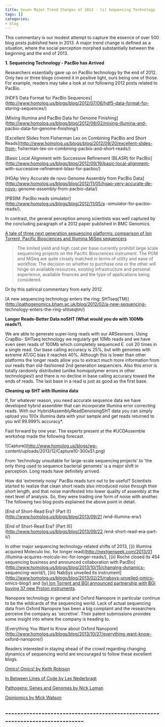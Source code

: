 ```yaml
---
title: Seven Major Trend Changes of 2013 - (i) Sequencing Technology
tags: []
categories:
- blog
---
```

This commentary is our modest attempt to capture the essence of over 500 blog
posts published here in 2013. A major trend change is defined as a situation,
where the social perception morphed substantially between the beginning and
the end of 2013.
<!--more-->

**1\. Sequencing Technology - PacBio has Arrived**

Researchers essentially gave up on PacBio technology by the end of 2012. Only
two or three blogs covered it in positive light, ours being one of those. For
example, readers may take a look at our following 2012 posts related to
PacBio.

[HDF5 Data Format for PacBio
Sequences](http://www.homolog.us/blogs/blog/2012/07/06/hdf5-data-format-for-
storing-sequences/)

[Mixing Illumina and PacBio Data for Genome
Finishing](http://www.homolog.us/blogs/blog/2012/08/02/mixing-illumina-and-
pacbio-data-for-genome-finishing/)

[Excellent Slides from Fisherman Lex on Combining PacBio and Short
Reads](http://www.homolog.us/blogs/blog/2012/09/20/excellent-slides-from-
fisherman-lex-on-combining-pacbio-and-short-reads/)

[Basic Local Alignment with Successive Refinement (BLASR) for
PacBio](http://www.homolog.us/blogs/blog/2012/09/19/basic-local-alignment-
with-successive-refinement-blasr-for-pacbio/)

[HGAp Very Accurate de novo Genome Assembly from PacBio
Data](http://www.homolog.us/blogs/blog/2012/11/05/hgap-very-accurate-de-novo-
genome-assembly-from-pacbio-data/)

[PBSIM: PacBio reads simulator](http://www.homolog.us/blogs/blog/2012/11/05/a
-simulator-for-pacbio-reads/).

In contrast, the general perception among scientists was well captured by the
concluding paragraph of a 2012 paper published in BMC Genomics.

[A tale of three next generation sequencing platforms: comparison of Ion
Torrent, Pacific Biosciences and Illumina MiSeq
sequencers](http://www.biomedcentral.com/1471-2164/13/341)

> The limited yield and high cost per base currently prohibit large scale
sequencing projects on the Pacific Biosciences instrument. The PGM and MiSeq
are quite closely matched in terms of utility and ease of workflow. The
decision on whether to purchase one or the other will hinge on available
resources, existing infrastructure and personal experience, available finances
and the type of applications being considered.

Or by this satirical commentary from early 2012.

[A new sequencing technology enters the ring:
SHTseq(TM)](http://pathogenomics.bham.ac.uk/blog/2012/02/a-new-sequencing-
technology-enters-the-ring-shtseqtm/)

>

**Longer Reads-Better Data noSHT (What would you do with 100Mb reads?).**

We are able to generate super-long reads with our ARSesnsors. Using CrapBio-
SHTseq technology we regularly get 10Mb reads and we have even seen reads of
100Mb which completely sequenced E. coli 20 times in a single read. Our base
calling accuracy is 25%, but with genomes with extreme AT/GC bias it reaches
40%. Although this is lower than other platforms the longer reads allow you to
extract much more information from our reads than old-fashioned 2nd generation
sequencers. Also this error is totally randomly distributed (unlike
homopolymer errors in other technologies!) and there is no decline in base
calling accuracy toward the ends of reads. The last base in a read is just as
good as the first base.

**Cleaning up SHT with Illumina data**

If, for whatever reason, you need accurate sequence data we have developed
hybrid assembler that can incorporate Illumina error correcting reads. With
our HybridAssemblyReadDenoisingSHT data you can simply upload you 100x
illumina data with your sample and get reads returned to you will 99.999%
accuracy*.

Fast forward by one year. The experts present at the #UCDAssemble workshop
made the following forecast.

![Capture](http://www.homolog.us/blogs/wp-
content/uploads/2013/12/Capture10-300x51.png)

From 'technology unsuitable for large-scale sequencing projects' to 'the only
thing used to sequence bacterial genomes' is a major shift in perception. Long
reads have definitely arrived.

How did 'extremely noisy' PacBio reads turn out to be useful? Scientists
started to realize that clean short reads also introduced noise through their
short length, and that noise manifested into lower quality of assembly at the
next level of analysis. So, they were trading one form of noise with another.
The following two blog posts explained the above point in detail.

[End of Short-Read Era? (Part I)](http://www.homolog.us/blogs/blog/2013/09/21
/end-illumina-era/)

[End of Short-Read Era? (Part II)](http://www.homolog.us/blogs/blog/2013/09/22
/end-short-read-era-part-ii/)

In other major sequencing technology-related shifts of 2013, [(i) Illumina
acquired Moleculo Inc. for longer read](http://nextgenseek.com/2013/01
/illumina-acquires-molculo-inc-for-longer-reads/), [(ii) Roche closed its 454
sequencing business and announced collaboration with
PacBio](http://www.homolog.us/blogs/blog/2013/10/15/changing-dynamics-
sequencing-world/), [(iii) NabSys unveiled its
instrument](http://www.homolog.us/blogs/blog/2013/02/25/nabsys-unveiled-omics-
omics-blog/) and [(iv) Ion Torrent and BGI announced partnership with BGI
buying 37 new Proton
instruments](http://www.homolog.us/blogs/blog/2013/10/23/proton/).

Nanopore technology in general and Oxford Nanopore in particular continue to
be the wildcards of the sequencing world. Lack of actual sequencing data from
Oxford Nanopore has been a big complaint and the researchers perceive the
company as 'secretive'. Their patent submissions provides some insight into
where the company is heading to.

[Everything You Want to Know about Oxford
Nanopore](http://www.homolog.us/blogs/blog/2013/10/27/everything-want-know-
oxford-nanopore/)

Readers interested in staying ahead of the crowd regarding changing dynamics
of sequencing world are encouraged to follow these excellent blogs.

[Omics! Omics! by Keith Robison](http://omicsomics.blogspot.com/)

[In Between Lines of Code by Lex Nederbragt](http://flxlexblog.wordpress.com/)

[Pathogens: Genes and Genomes by Nick
Loman](http://pathogenomics.bham.ac.uk/blog/author/nick/)

[Opiniomics by Mick Watson](http://biomickwatson.wordpress.com/about/)

\-----------------------------------------------------------------------------
------------------------------------
